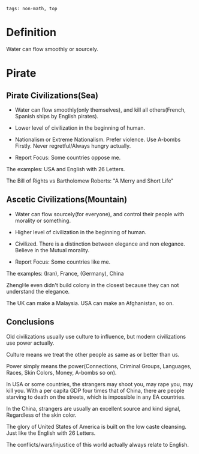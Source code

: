 ```
tags: non-math, top
```
# Definition

Water can flow smoothly or sourcely.

# Pirate

## Pirate Civilizations(Sea)

- Water can flow smoothly(only themselves), and kill all others(French, Spanish ships by English pirates).

- Lower level of civilization in the beginning of human.

- Nationalism or Extreme Nationalism. Prefer violence. Use A-bombs Firstly. Never regretful/Always hungry actually.

- Report Focus: Some countries oppose me. 

The examples: USA and English with 26 Letters.

The Bill of Rights vs Bartholomew Roberts: "A Merry and Short Life"

## Ascetic Civilizations(Mountain)

- Water can flow sourcely(for everyone), and control their people with morality or something.

- Higher level of civilization in the beginning of human.

- Civilized. There is a distinction between elegance and non elegance. Believe in the Mutual morality.

- Report Focus: Some countries like me.

The examples: (Iran), France, (Germany), China

ZhengHe even didn't build colony in the closest because they can not understand the elegance.

The UK can make a Malaysia. USA can make an Afghanistan, so on.

## Conclusions

Old civilizations usually use culture to influence, but modern civilizations use power actually.

Culture means we treat the other people as same as or better than us.

Power simply means the power(Connections, Criminal Groups, Languages, Races, Skin Colors, Money, A-bombs so on).

<!--
Portuguese, France are also masters of cultural genocide, we just see the Vietnam, but it's not like the UK, the top of tops.

At least VietNamese is a new language, if it's English place......, the Pirates.
-->

<!--
Not Serious:
For Public: Free Sea > Free/Autocratic Mountain > Autocratic Sea
For Personal: Free Sea > Autocratic Sea > Free/Autocratic Mountain

I only heard the math major in the communism society, never heard the business major.

Most of the chairmen have technical backgrounds, not politics, business, so on.

Business/Politics major > Chemistry/Geology
-->

In USA or some countries, the strangers may shoot you, may rape you, may kill you. With a per capita GDP four times that of China, there are people starving to death on the streets, which is impossible in any EA countries.

In the China, strangers are usually an excellent source and kind signal, Regardless of the skin color.

The glory of United States of America is built on the low caste cleansing. Just like the English with 26 Letters.

The conflicts/wars/injustice of this world actually always relate to English.